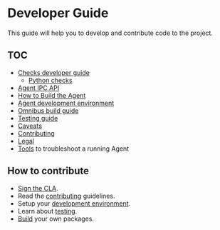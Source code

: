 # Developer Guide

This guide will help you to develop and contribute code to the project.

## TOC

 * [Checks developer guide](checks/README.md)
   * [Python checks](checks/python/README.md)
 * [Agent IPC API](agent_api.md)
 * [How to Build the Agent](agent_build.md)
 * [Agent development environment][dev-env]
 * [Omnibus build guide][agent-omnibus]
 * [Testing guide][testing]
 * [Caveats][caveats]
 * [Contributing][contributing]
 * [Legal][legal]
 * [Tools](tools.md) to troubleshoot a running Agent

## How to contribute

  * [Sign the CLA][legal].
  * Read the [contributing][contributing] guidelines.
  * Setup your [development environment][dev-env].
  * Learn about [testing][testing].
  * [Build][agent-omnibus] your own packages.


[legal]: legal.md
[dev-env]: agent_dev_env.md
[testing]: agent_tests.md
[caveats]: caveats.md
[contributing]: contributing.md
[agent-omnibus]: agent_omnibus.md
[tools]: tools.md
